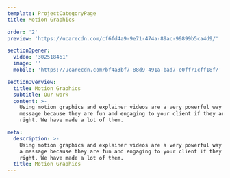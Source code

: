 ```yaml
---
template: ProjectCategoryPage
title: Motion Graphics

order: '2'
preview: 'https://ucarecdn.com/cf6fd4a9-9e71-474a-89ac-99899b5ca4d9/'

sectionOpener:
  video: '302518461'
  image: ''
  mobile: 'https://ucarecdn.com/bf4a3bf7-88d9-491a-bad7-e0ff71cff18f/'

sectionOverview:
  title: Motion Graphics
  subtitle: Our work
  content: >-
    Using motion graphics and explainer videos are a very powerful way to convey a
    message because they are fun and engaging to your client if they are made
    right. We have made a lot of them.

meta:
  description: >-
    Using motion graphics and explainer videos are a very powerful way to convey
    a message because they are fun and engaging to your client if they are made
    right. We have made a lot of them.
  title: Motion Graphics
---
```

